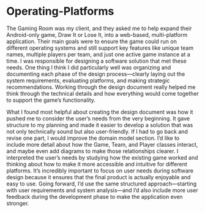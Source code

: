 # Operating-Platforms

The Gaming Room was my client, and they asked me to help expand their Android-only game, Draw It or Lose It, into a web-based, multi-platform application. Their main goals were to ensure the game could run on different operating systems and still support key features like unique team names, multiple players per team, and just one active game instance at a time. I was responsible for designing a software solution that met these needs. One thing I think I did particularly well was organizing and documenting each phase of the design process—clearly laying out the system requirements, evaluating platforms, and making strategic recommendations. Working through the design document really helped me think through the technical details and how everything would come together to support the game’s functionality.

What I found most helpful about creating the design document was how it pushed me to consider the user’s needs from the very beginning. It gave structure to my planning and made it easier to develop a solution that was not only technically sound but also user-friendly. If I had to go back and revise one part, I would improve the domain model section. I’d like to include more detail about how the Game, Team, and Player classes interact, and maybe even add diagrams to make those relationships clearer. I interpreted the user’s needs by studying how the existing game worked and thinking about how to make it more accessible and intuitive for different platforms. It’s incredibly important to focus on user needs during software design because it ensures that the final product is actually enjoyable and easy to use. Going forward, I’d use the same structured approach—starting with user requirements and system analysis—and I’d also include more user feedback during the development phase to make the application even stronger.
